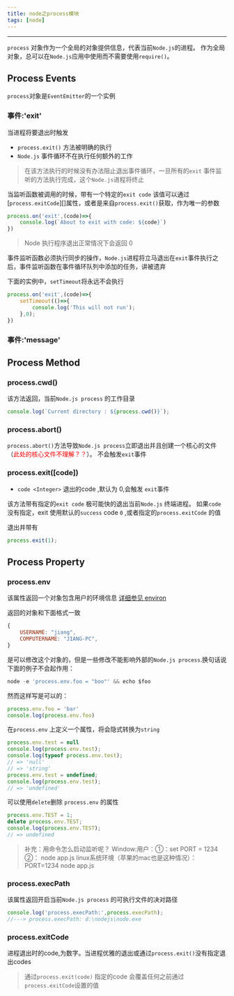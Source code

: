 ```yaml
---
title: node之process模块
tags: [node]
---
```


---------------------------------

`process` 对象作为一个全局的对象提供信息，代表当前`Node.js`的进程。
作为全局对象，总可以在`Node.js`应用中使用而不需要使用`require()`。

<!--more-->

## Process Events

`process`对象是`EventEmitter`的一个实例

### 事件:'exit'

当进程将要退出时触发

* `process.exit()` 方法被明确的执行
* `Node.js` 事件循环不在执行任何额外的工作

>在该方法执行的时候没有办法阻止退出事件循环，一旦所有的`exit` 事件监听的方法执行完成，这个`Node.js`进程将终止

当监听函数被调用的时候，带有一个特定的`exit code` 该值可以通过[`process.exitCode`][]属性，或者是来自`process.exit()`获取，作为唯一的参数
```js
process.on('exit',(code)=>{
	console.log(`About to exit with code: ${code}`)
})
```

>Node 执行程序退出正常情况下会返回 0


事件监听函数必须执行同步的操作，`Node.js`进程将立马退出在`exit`事件执行之后，事件监听函数在事件循环队列中添加的任务，讲被遗弃

下面的实例中，`setTimeout`将永远不会执行
```js
process.on('exit',(code)=>{
	setTimeout(()=>{
		console.log('This will not run');
	},0);
})
```

### 事件:'message'

## Process Method

### process.cwd()

该方法返回，当前`Node.js process` 的工作目录
```js
console.log(`Current directory : ${process.cwd()}`);
```

### process.abort()

`process.abort()`方法导致`Node.js process`立即退出并且创建一个核心的文件（<font color="red">此处的核心文件不理解？？</font>）。
不会触发`exit`事件

### process.exit([code])

* `code <Integer>` 退出的code ,默认为 0,会触发 `exit`事件

该方法带有指定的`exit code` 极可能快的退出当前`Node.js` 终端进程。
如果`code`没有指定，exit 使用默认的`success` code `0` ,或者指定的`process.exitCode` 的值

退出并带有
```js
process.exit(1);
```


## Process Property 

### process.env

该属性返回一个对象包含用户的环境信息 [详细参见 environ](http://man7.org/linux/man-pages/man7/environ.7.html)

返回的对象和下面格式一致
```js
{
	USERNAME: "jiang",
	COMPUTERNAME: "JIANG-PC",
}
```

是可以修改这个对象的，但是一些修改不能影响外部的`Node.js process`.换句话说下面的例子不会起作用：
```js
node -e 'process.env.foo = "boo"' && echo $foo
```
然而这样写是可以的：
```js
process.env.foo = 'bar'
console.log(process.env.foo)
```

在`process.env` 上定义一个属性，将会隐式转换为`string`
```js
process.env.test = null
console.log(process.env.test);
console.log(typeof process.env.test);
// => 'null'
// => 'string'
process.env.test = undefined;
console.log(process.env.test);
// => 'undefined'
```

可以使用`delete`删除 `process.env` 的属性
```js
process.env.TEST = 1;
delete process.env.TEST;
console.log(process.env.TEST);
// => undefined
```

>补充：用命令怎么启动监听呢？
>Window:用户：①：set PORT = 1234 ②： node app.js 
>linux系统环境（苹果的mac也是这种情况）：PORT=1234 node app.js

### process.execPath

该属性返回开启当前`Node.js process` 的可执行文件的决对路径
```js
console.log('process.execPath:',process.execPath);
//---> process.execPath: d:\nodejs\node.exe
```

### process.exitCode

进程退出时的code,为数字。当进程优雅的退出或通过`process.exit()`没有指定退出codes

>通过`process.exit(code)` 指定的code 会覆盖任何之前通过`process.exitCode`设置的值

